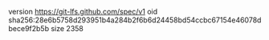 version https://git-lfs.github.com/spec/v1
oid sha256:28e6b5758d293951b4a284b2f6b6d24458bd54ccbc67154e46078dbece9f2b5b
size 2358
